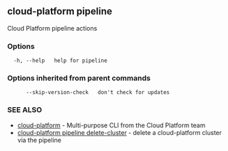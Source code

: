 ## cloud-platform pipeline

Cloud Platform pipeline actions

### Options

```
  -h, --help   help for pipeline
```

### Options inherited from parent commands

```
      --skip-version-check   don't check for updates
```

### SEE ALSO

* [cloud-platform](cloud-platform.md)	 - Multi-purpose CLI from the Cloud Platform team
* [cloud-platform pipeline delete-cluster](cloud-platform_pipeline_delete-cluster.md)	 - delete a cloud-platform cluster via the pipeline

